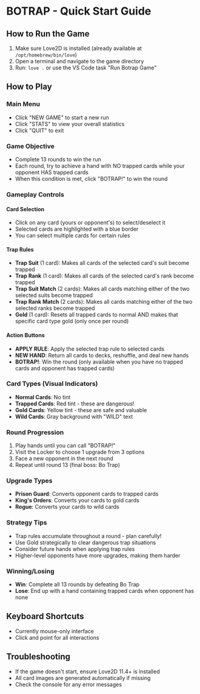 # BOTRAP - Quick Start Guide

## How to Run the Game

1. Make sure Love2D is installed (already available at `/opt/homebrew/bin/love`)
2. Open a terminal and navigate to the game directory
3. Run: `love .` or use the VS Code task "Run Botrap Game"

## How to Play

### Main Menu
- Click "NEW GAME" to start a new run
- Click "STATS" to view your overall statistics
- Click "QUIT" to exit

### Game Objective
- Complete 13 rounds to win the run
- Each round, try to achieve a hand with NO trapped cards while your opponent HAS trapped cards
- When this condition is met, click "BOTRAP!" to win the round

### Gameplay Controls

#### Card Selection
- Click on any card (yours or opponent's) to select/deselect it
- Selected cards are highlighted with a blue border
- You can select multiple cards for certain rules

#### Trap Rules
- **Trap Suit** (1 card): Makes all cards of the selected card's suit become trapped
- **Trap Rank** (1 card): Makes all cards of the selected card's rank become trapped  
- **Trap Suit Match** (2 cards): Makes all cards matching either of the two selected suits become trapped
- **Trap Rank Match** (2 cards): Makes all cards matching either of the two selected ranks become trapped
- **Gold** (1 card): Resets all trapped cards to normal AND makes that specific card type gold (only once per round)

#### Action Buttons
- **APPLY RULE**: Apply the selected trap rule to selected cards
- **NEW HAND**: Return all cards to decks, reshuffle, and deal new hands
- **BOTRAP!**: Win the round (only available when you have no trapped cards and opponent has trapped cards)

### Card Types (Visual Indicators)
- **Normal Cards**: No tint
- **Trapped Cards**: Red tint - these are dangerous!
- **Gold Cards**: Yellow tint - these are safe and valuable
- **Wild Cards**: Gray background with "WILD" text

### Round Progression
1. Play hands until you can call "BOTRAP!"
2. Visit the Locker to choose 1 upgrade from 3 options
3. Face a new opponent in the next round
4. Repeat until round 13 (final boss: Bo Trap)

### Upgrade Types
- **Prison Guard**: Converts opponent cards to trapped cards
- **King's Orders**: Converts your cards to gold cards  
- **Rogue**: Converts your cards to wild cards

### Strategy Tips
- Trap rules accumulate throughout a round - plan carefully!
- Use Gold strategically to clear dangerous trap situations
- Consider future hands when applying trap rules
- Higher-level opponents have more upgrades, making them harder

### Winning/Losing
- **Win**: Complete all 13 rounds by defeating Bo Trap
- **Lose**: End up with a hand containing trapped cards when opponent has none

## Keyboard Shortcuts
- Currently mouse-only interface
- Click and point for all interactions

## Troubleshooting
- If the game doesn't start, ensure Love2D 11.4+ is installed
- All card images are generated automatically if missing
- Check the console for any error messages

